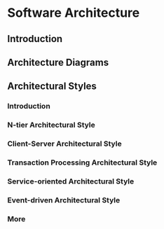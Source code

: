 <link rel="stylesheet" href="{{baseUrl}}/css/textbook.css">

<div class="website-content">

<div id="main">

# Software Architecture

## Introduction

<include src="introduction/what/print.md" />

## Architecture Diagrams

<include src="architectureDiagrams/reading/print.md" />
<include src="architectureDiagrams/drawing/print.md" />

## Architectural Styles

### Introduction

<include src="architecturalStyles/introduction/what/print.md" />

### N-tier Architectural Style

<include src="architecturalStyles/nTier/what/print.md" />

### Client-Server Architectural Style

<include src="architecturalStyles/clientServer/what/print.md" />

### Transaction Processing Architectural Style

<include src="architecturalStyles/transactionProcessing/what/print.md" />

### Service-oriented Architectural Style

<include src="architecturalStyles/serviceOriented/what/print.md" />

### Event-driven Architectural Style

<include src="architecturalStyles/eventDriven/what/print.md" />

### More

<include src="architecturalStyles/more/moreStyles/print.md" />
<include src="architecturalStyles/more/usingStyles/print.md" />

</div>

</div>
